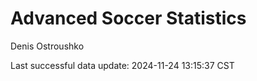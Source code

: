# Advanced Soccer Statistics
Denis Ostroushko

<!-- gfm -->

Last successful data update: 2024-11-24 13:15:37 CST

